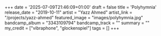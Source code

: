 +++
date = '2025-07-09T21:46:09+01:00'
draft = false
title = 'Polyhymnia'
release_date = "2019-10-11"
artist = "Yazz Ahmed"
artist_link = "/projects/yazz-ahmed"
featured_image = "images/polyhymnia.jpg"
bandcamp_album = "3343109794"
bandcamp_track = ""
summary = ""
my_credit = ["vibraphone", "glockenspiel"]
tags = []
+++
